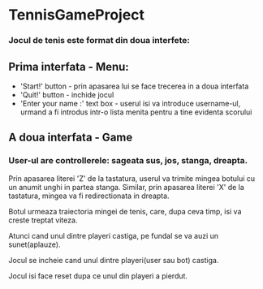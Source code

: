 # TennisGameProject
### Jocul de tenis este format din doua interfete:
## Prima interfata - Menu:
- 'Start!' button - prin apasarea lui se face trecerea in a doua interfata
- 'Quit!' button - inchide jocul
- 'Enter your name :' text box - userul isi va introduce username-ul, urmand a fi introdus intr-o lista menita pentru a tine evidenta scorului

## A doua interfata - Game
### User-ul are controllerele: sageata sus, jos, stanga, dreapta.
Prin apasarea literei 'Z' de la tastatura, userul va trimite mingea botului cu un anumit unghi in partea stanga.
Similar, prin apasarea literei 'X' de la tastatura, mingea va fi redirectionata in dreapta.

Botul urmeaza traiectoria mingei de tenis, care, dupa ceva timp, isi va creste treptat viteza.


Atunci cand unul dintre playeri castiga, pe fundal se va auzi un sunet(aplauze).

Jocul se incheie cand unul dintre playeri(user sau bot) castiga.

Jocul isi face reset dupa ce unul din playeri a pierdut.
